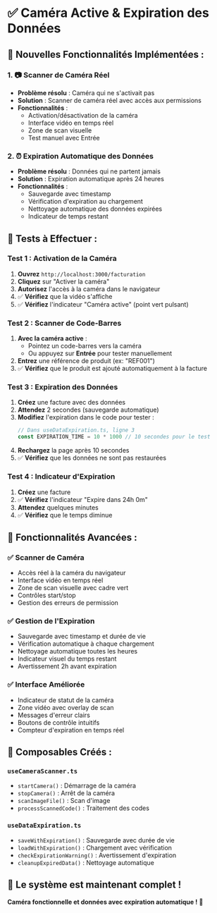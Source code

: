 # ✅ Caméra Active & Expiration des Données

## 🚀 **Nouvelles Fonctionnalités Implémentées :**

### **1. 📷 Scanner de Caméra Réel**
- **Problème résolu** : Caméra qui ne s'activait pas
- **Solution** : Scanner de caméra réel avec accès aux permissions
- **Fonctionnalités** :
  - Activation/désactivation de la caméra
  - Interface vidéo en temps réel
  - Zone de scan visuelle
  - Test manuel avec Entrée

### **2. ⏰ Expiration Automatique des Données**
- **Problème résolu** : Données qui ne partent jamais
- **Solution** : Expiration automatique après 24 heures
- **Fonctionnalités** :
  - Sauvegarde avec timestamp
  - Vérification d'expiration au chargement
  - Nettoyage automatique des données expirées
  - Indicateur de temps restant

## 🧪 **Tests à Effectuer :**

### **Test 1 : Activation de la Caméra**
1. **Ouvrez** `http://localhost:3000/facturation`
2. **Cliquez** sur "Activer la caméra"
3. **Autorisez** l'accès à la caméra dans le navigateur
4. ✅ **Vérifiez** que la vidéo s'affiche
5. ✅ **Vérifiez** l'indicateur "Caméra active" (point vert pulsant)

### **Test 2 : Scanner de Code-Barres**
1. **Avec la caméra active** :
   - Pointez un code-barres vers la caméra
   - Ou appuyez sur **Entrée** pour tester manuellement
2. **Entrez** une référence de produit (ex: "REF001")
3. ✅ **Vérifiez** que le produit est ajouté automatiquement à la facture

### **Test 3 : Expiration des Données**
1. **Créez** une facture avec des données
2. **Attendez** 2 secondes (sauvegarde automatique)
3. **Modifiez** l'expiration dans le code pour tester :
   ```javascript
   // Dans useDataExpiration.ts, ligne 3
   const EXPIRATION_TIME = 10 * 1000 // 10 secondes pour le test
   ```
4. **Rechargez** la page après 10 secondes
5. ✅ **Vérifiez** que les données ne sont pas restaurées

### **Test 4 : Indicateur d'Expiration**
1. **Créez** une facture
2. ✅ **Vérifiez** l'indicateur "Expire dans 24h 0m"
3. **Attendez** quelques minutes
4. ✅ **Vérifiez** que le temps diminue

## 🎯 **Fonctionnalités Avancées :**

### **✅ Scanner de Caméra**
- Accès réel à la caméra du navigateur
- Interface vidéo en temps réel
- Zone de scan visuelle avec cadre vert
- Contrôles start/stop
- Gestion des erreurs de permission

### **✅ Gestion de l'Expiration**
- Sauvegarde avec timestamp et durée de vie
- Vérification automatique à chaque chargement
- Nettoyage automatique toutes les heures
- Indicateur visuel du temps restant
- Avertissement 2h avant expiration

### **✅ Interface Améliorée**
- Indicateur de statut de la caméra
- Zone vidéo avec overlay de scan
- Messages d'erreur clairs
- Boutons de contrôle intuitifs
- Compteur d'expiration en temps réel

## 🔧 **Composables Créés :**

### **`useCameraScanner.ts`**
- `startCamera()` : Démarrage de la caméra
- `stopCamera()` : Arrêt de la caméra
- `scanImageFile()` : Scan d'image
- `processScannedCode()` : Traitement des codes

### **`useDataExpiration.ts`**
- `saveWithExpiration()` : Sauvegarde avec durée de vie
- `loadWithExpiration()` : Chargement avec vérification
- `checkExpirationWarning()` : Avertissement d'expiration
- `cleanupExpiredData()` : Nettoyage automatique

## 🚀 **Le système est maintenant complet !**

**Caméra fonctionnelle et données avec expiration automatique !** 🎉



















